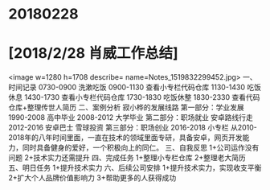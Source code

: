 # 20180228

# [2018/2/28 肖威工作总结]
<image w=1280 h=1708 describe= name=Notes_1519832299452.jpg>
一、时间记录
0730-0900 洗漱吃饭
0900-1130 查看小专栏代码仓库
1130-1430 吃饭休息
1430-1730 查看小专栏代码仓库
1730-1830 吃饭休整
1830-2330 查看代码仓库+整理传世人简历
二、案例分析
寂小桦的发展线路
第一部分：学业发展
1990-2008 高中毕业
2008-2012 大学毕业
第二部分：职场就业
安卓路线行走
2012-2016 安卓巴士
雪球投资
第三部分：职场创业
2016-2018 小专栏
从2010-2018年的八年时间里面，一直在技术的领域里面专研，具备安卓，网页开发能力，同时具备健身的爱好，一个积极向上的同仁。
三、自我反思
1+公司运作没有问题
2+技术实力还需提升
四、完成任务
1+整理小专栏仓库
2+整理老大简历
五、明日任务
1+提升技术实力
六、后续公司安排
1+提升技术实力，实现收支平衡
2+扩大个人品牌价值影响力
3+帮助更多的人获得成功
